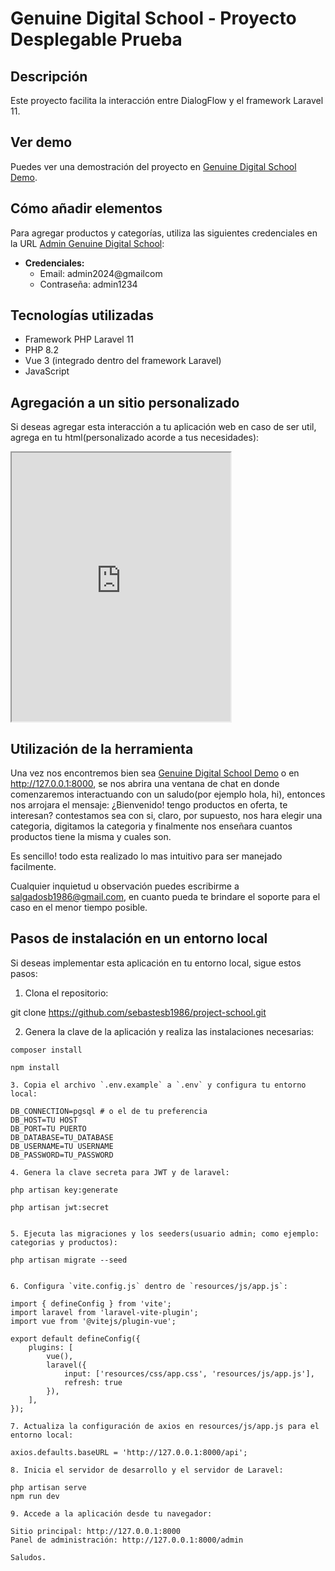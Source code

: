 # Genuine Digital School - Proyecto Desplegable Prueba

## Descripción

Este proyecto facilita la interacción entre DialogFlow y el framework Laravel 11.

## Ver demo

Puedes ver una demostración del proyecto en [Genuine Digital School Demo](https://salgado-school-30c338bdf4e3.herokuapp.com).

## Cómo añadir elementos

Para agregar productos y categorías, utiliza las siguientes credenciales en la URL [Admin Genuine Digital School](https://salgado-school-30c338bdf4e3.herokuapp.com/admi):

- **Credenciales:**
  - Email: admin2024@gmailcom
  - Contraseña: admin1234

## Tecnologías utilizadas

- Framework PHP Laravel 11
- PHP 8.2
- Vue 3 (integrado dentro del framework Laravel)
- JavaScript

## Agregación a un sitio personalizado

Si deseas agregar esta interacción a tu aplicación web en caso de ser util, agrega en tu html(personalizado acorde a tus necesidades):

<iframe height="430" width="350" src="https://bot.dialogflow.com/a91687cc-b3d3-4bfa-b1bc-e19ffb482f90"></iframe>

## Utilización de la herramienta

Una vez nos encontremos bien sea [Genuine Digital School Demo](https://salgado-school-30c338bdf4e3.herokuapp.com) o en http://127.0.0.1:8000, se nos abrira una 
ventana de chat en donde comenzaremos interactuando con un saludo(por ejemplo hola, hi), entonces nos arrojara el mensaje: ¿Bienvenido! tengo productos en oferta, te interesan?
contestamos sea con si, claro, por supuesto, nos hara elegir una categoria, digitamos la categoria y finalmente nos enseñara cuantos productos tiene la misma y cuales son.

Es sencillo! todo esta realizado lo mas intuitivo para ser manejado facilmente.

Cualquier inquietud u observación puedes escribirme a salgadosb1986@gmail.com, en cuanto pueda te brindare el soporte para el caso en el menor tiempo posible.

## Pasos de instalación en un entorno local

Si deseas implementar esta aplicación en tu entorno local, sigue estos pasos:

1. Clona el repositorio:

git clone https://github.com/sebastesb1986/project-school.git


2. Genera la clave de la aplicación y realiza las instalaciones necesarias:

```plaintext
composer install

npm install

3. Copia el archivo `.env.example` a `.env` y configura tu entorno local:

DB_CONNECTION=pgsql # o el de tu preferencia
DB_HOST=TU HOST
DB_PORT=TU PUERTO
DB_DATABASE=TU_DATABASE
DB_USERNAME=TU USERNAME
DB_PASSWORD=TU_PASSWORD

4. Genera la clave secreta para JWT y de laravel:

php artisan key:generate

php artisan jwt:secret


5. Ejecuta las migraciones y los seeders(usuario admin; como ejemplo: categorias y productos):

php artisan migrate --seed


6. Configura `vite.config.js` dentro de `resources/js/app.js`:

import { defineConfig } from 'vite';
import laravel from 'laravel-vite-plugin';
import vue from '@vitejs/plugin-vue';

export default defineConfig({
    plugins: [
        vue(),
        laravel({
            input: ['resources/css/app.css', 'resources/js/app.js'],
            refresh: true
        }),
    ],
});

7. Actualiza la configuración de axios en resources/js/app.js para el entorno local:

axios.defaults.baseURL = 'http://127.0.0.1:8000/api';

8. Inicia el servidor de desarrollo y el servidor de Laravel:

php artisan serve
npm run dev

9. Accede a la aplicación desde tu navegador:

Sitio principal: http://127.0.0.1:8000
Panel de administración: http://127.0.0.1:8000/admin

Saludos.
